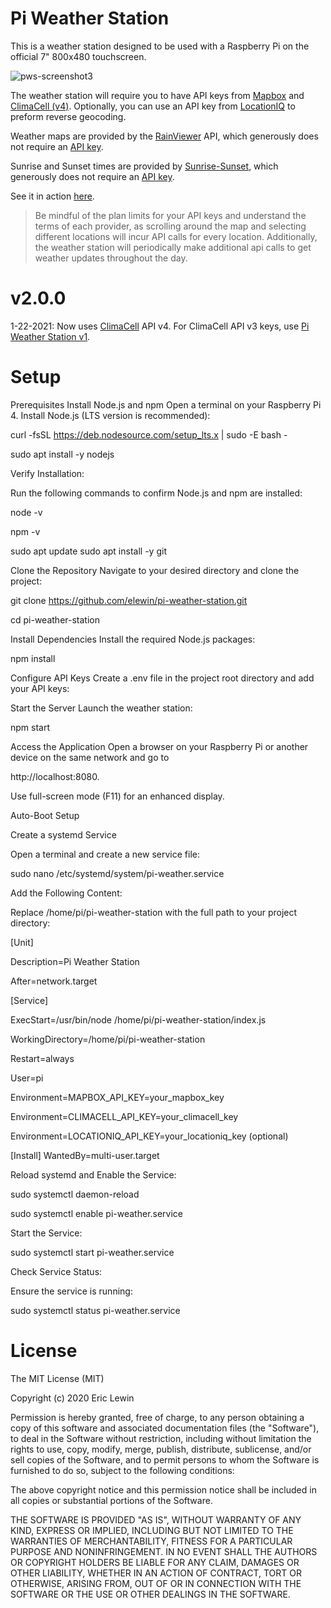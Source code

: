 
# Pi Weather Station

This is a weather station designed to be used with a Raspberry Pi on the official 7" 800x480 touchscreen.

![pws-screenshot3](https://user-images.githubusercontent.com/15202038/91359998-4625bb80-e7bb-11ea-937e-c87eede41f35.JPG)

The weather station will require you to have API keys from [Mapbox](https://www.mapbox.com/) and [ClimaCell (v4)](https://www.climacell.co/). Optionally, you can use an API key from [LocationIQ](https://locationiq.com/) to preform reverse geocoding.

Weather maps are provided by the [RainViewer](https://www.rainviewer.com/) API, which generously does not require an [API key](https://www.rainviewer.com/api.html).

Sunrise and Sunset times are provided by [Sunrise-Sunset](https://sunrise-sunset.org/), which generously does not require an [API key](https://sunrise-sunset.org/api).

See it in action [here](https://www.youtube.com/watch?v=dvM6cyqYSw8).

> Be mindful of the plan limits for your API keys and understand the terms of each provider, as scrolling around the map and selecting different locations will incur API calls for every location. Additionally, the weather station will periodically make additional api calls to get weather updates throughout the day.

# v2.0.0

1-22-2021: Now uses [ClimaCell](https://www.climacell.co/) API v4. For ClimaCell API v3 keys, use [Pi Weather Station v1](https://github.com/elewin/pi-weather-station/releases/tag/v1.0).

# Setup



Prerequisites
Install Node.js and npm
Open a terminal on your Raspberry Pi 4.
Install Node.js (LTS version is recommended):


curl -fsSL https://deb.nodesource.com/setup_lts.x | sudo -E bash -

sudo apt install -y nodejs

Verify Installation:

Run the following commands to confirm Node.js and npm are installed:

node -v

npm -v

sudo apt update
sudo apt install -y git

Clone the Repository
Navigate to your desired directory and clone the project:

git clone https://github.com/elewin/pi-weather-station.git

cd pi-weather-station


Install Dependencies
Install the required Node.js packages:

npm install

Configure API Keys
Create a .env file in the project root directory and add your API keys:



Start the Server
Launch the weather station:

npm start

Access the Application
Open a browser on your Raspberry Pi or another device on the same network and go to

http://localhost:8080.

Use full-screen mode (F11) for an enhanced display.

Auto-Boot Setup 

Create a systemd Service

Open a terminal and create a new service file:

sudo nano /etc/systemd/system/pi-weather.service

Add the Following Content:

Replace /home/pi/pi-weather-station with the full path to your project directory:


[Unit]

Description=Pi Weather Station

After=network.target

[Service]

ExecStart=/usr/bin/node /home/pi/pi-weather-station/index.js

WorkingDirectory=/home/pi/pi-weather-station

Restart=always

User=pi

Environment=MAPBOX_API_KEY=your_mapbox_key

Environment=CLIMACELL_API_KEY=your_climacell_key

Environment=LOCATIONIQ_API_KEY=your_locationiq_key (optional)

[Install]
WantedBy=multi-user.target

Reload systemd and Enable the Service:


sudo systemctl daemon-reload

sudo systemctl enable pi-weather.service

Start the Service:

sudo systemctl start pi-weather.service

Check Service Status:

Ensure the service is running:

sudo systemctl status pi-weather.service


# License

The MIT License (MIT)

Copyright (c) 2020 Eric Lewin

Permission is hereby granted, free of charge, to any person obtaining a copy of this software and associated documentation files (the "Software"), to deal in the Software without restriction, including without limitation the rights to use, copy, modify, merge, publish, distribute, sublicense, and/or sell copies of the Software, and to permit persons to whom the Software is furnished to do so, subject to the following conditions:

The above copyright notice and this permission notice shall be included in all copies or substantial portions of the Software.

THE SOFTWARE IS PROVIDED "AS IS", WITHOUT WARRANTY OF ANY KIND, EXPRESS OR IMPLIED, INCLUDING BUT NOT LIMITED TO THE WARRANTIES OF MERCHANTABILITY, FITNESS FOR A PARTICULAR PURPOSE AND NONINFRINGEMENT. IN NO EVENT SHALL THE AUTHORS OR COPYRIGHT HOLDERS BE LIABLE FOR ANY CLAIM, DAMAGES OR OTHER LIABILITY, WHETHER IN AN ACTION OF CONTRACT, TORT OR OTHERWISE, ARISING FROM, OUT OF OR IN CONNECTION WITH THE SOFTWARE OR THE USE OR OTHER DEALINGS IN THE SOFTWARE.
